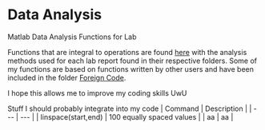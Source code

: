 # Data Analysis

Matlab Data Analysis Functions for Lab

Functions that are integral to operations are found [here](https://github.com/Lalichi/Data-Analysis/tree/master/functions) with the analysis methods used for each lab report found in their respective folders. Some of my functions are based on functions written by other users and have been included in the folder [Foreign Code](https://github.com/Lalichi/Data-Analysis/tree/master/functions/Foreign%20Code).

I hope this allows me to improve my coding skills UwU


Stuff I should probably integrate into my code
| Command | Description |
| --- | --- |
| linspace(start,end)  | 100 equally spaced values |
| aa | aa |

